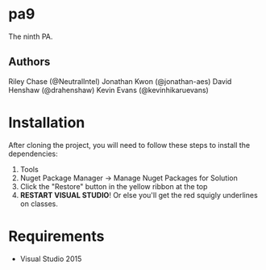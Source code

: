 # pa9

The ninth PA. 

## Authors

Riley Chase (@NeutralIntel)
Jonathan Kwon (@jonathan-aes)
David Henshaw (@drahenshaw)
Kevin Evans (@kevinhikaruevans)

# Installation

After cloning the project, you will need to follow these steps to install the dependencies:

1. Tools
2. Nuget Package Manager -> Manage Nuget Packages for Solution 
3. Click the "Restore" button in the yellow ribbon at the top
4. **RESTART VISUAL STUDIO**! Or else you'll get the red squigly underlines on classes.

# Requirements

* Visual Studio 2015

